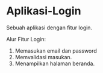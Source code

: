 # Aplikasi-Login
Sebuah aplikasi dengan fitur login.

Alur Fitur Login:
1. Memasukan email dan password
2. Memvalidasi masukan.
3. Menampilkan halaman beranda.
